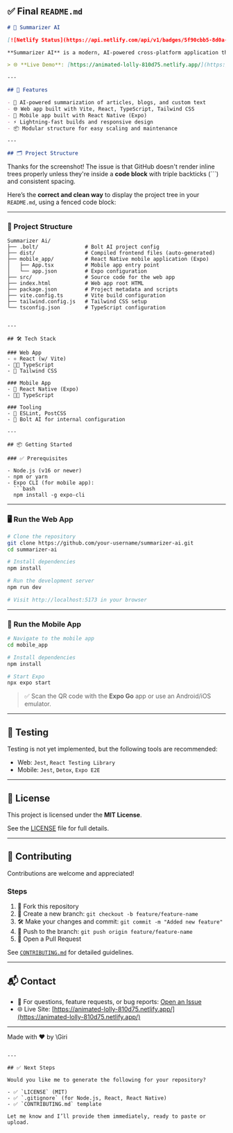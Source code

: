 ## ✅ Final `README.md`

```markdown
# 🧠 Summarizer AI

[![Netlify Status](https://api.netlify.com/api/v1/badges/5f90cbb5-8d0a-4b24-8de4-48c2e99a683b/deploy-status)](https://animated-lolly-810d75.netlify.app/)

**Summarizer AI** is a modern, AI-powered cross-platform application that generates concise, intelligent summaries from long-form content. It includes a fast, responsive web interface and a mobile application built with React Native and Expo.

> 🌐 **Live Demo**: [https://animated-lolly-810d75.netlify.app/](https://animated-lolly-810d75.netlify.app/)

---

## 🚀 Features

- 🧠 AI-powered summarization of articles, blogs, and custom text
- 🌐 Web app built with Vite, React, TypeScript, Tailwind CSS
- 📱 Mobile app built with React Native (Expo)
- ⚡ Lightning-fast builds and responsive design
- 📦 Modular structure for easy scaling and maintenance

---

## 🗂️ Project Structure

```

Thanks for the screenshot! The issue is that GitHub doesn't render inline trees properly unless they're inside a **code block** with triple backticks (\`\`\`) and consistent spacing.

Here’s the **correct and clean way** to display the project tree in your `README.md`, using a fenced code block:

---

### 📂 Project Structure

```text
Summarizer Ai/
├── .bolt/               # Bolt AI project config
├── dist/                # Compiled frontend files (auto-generated)
├── mobile_app/          # React Native mobile application (Expo)
│   ├── App.tsx          # Mobile app entry point
│   └── app.json         # Expo configuration
├── src/                 # Source code for the web app
├── index.html           # Web app root HTML
├── package.json         # Project metadata and scripts
├── vite.config.ts       # Vite build configuration
├── tailwind.config.js   # Tailwind CSS setup
└── tsconfig.json        # TypeScript configuration
```

````

---

## 🛠️ Tech Stack

### Web App
- ⚛️ React (w/ Vite)
- 🧑‍💻 TypeScript
- 🎨 Tailwind CSS

### Mobile App
- 📱 React Native (Expo)
- 🧑‍💻 TypeScript

### Tooling
- 🔧 ESLint, PostCSS
- 🧠 Bolt AI for internal configuration

---

## 📦 Getting Started

### ✅ Prerequisites

- Node.js (v16 or newer)
- npm or yarn
- Expo CLI (for mobile app):
  ```bash
  npm install -g expo-cli
````

---

### 🖥️ Run the Web App

```bash
# Clone the repository
git clone https://github.com/your-username/summarizer-ai.git
cd summarizer-ai

# Install dependencies
npm install

# Run the development server
npm run dev

# Visit http://localhost:5173 in your browser
```

---

### 📱 Run the Mobile App

```bash
# Navigate to the mobile app
cd mobile_app

# Install dependencies
npm install

# Start Expo
npx expo start
```

> ✅ Scan the QR code with the **Expo Go** app or use an Android/iOS emulator.

---

## 🧪 Testing

Testing is not yet implemented, but the following tools are recommended:

* Web: `Jest`, `React Testing Library`
* Mobile: `Jest`, `Detox`, `Expo E2E`

---

## 📄 License

This project is licensed under the **MIT License**.

See the [LICENSE](LICENSE) file for full details.

---

## 🤝 Contributing

Contributions are welcome and appreciated!

### Steps

1. 🍴 Fork this repository
2. 🌿 Create a new branch: `git checkout -b feature/feature-name`
3. 🛠️ Make your changes and commit: `git commit -m "Added new feature"`
4. 🚀 Push to the branch: `git push origin feature/feature-name`
5. 🔁 Open a Pull Request

See [`CONTRIBUTING.md`](CONTRIBUTING.md) for detailed guidelines.

---

## 📬 Contact

* 💬 For questions, feature requests, or bug reports: [Open an Issue](https://github.com/your-username/summarizer-ai/issues)
* 🌐 Live Site: [https://animated-lolly-810d75.netlify.app/](https://animated-lolly-810d75.netlify.app/)

---

Made with ❤️ by \Giri

```

---

## ✅ Next Steps

Would you like me to generate the following for your repository?

- ✅ `LICENSE` (MIT)
- ✅ `.gitignore` (for Node.js, React, React Native)
- ✅ `CONTRIBUTING.md` template

Let me know and I’ll provide them immediately, ready to paste or upload.
```

